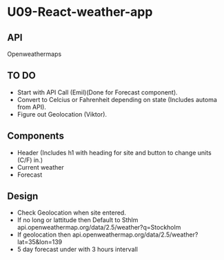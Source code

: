 # U09-React-weather-app

## API
Openweathermaps

## TO DO
- Start with API Call (Emil)(Done for Forecast component).
- Convert to Celcius or Fahrenheit depending on state (Includes automa from API).
- Figure out Geolocation (Viktor).

## Components
- Header (Includes h1 with heading for site and button to change units (C/F) in.)
- Current weather
- Forecast

## Design
- Check Geolocation when site entered.
- If no long or lattitude then Default to Sthlm
api.openweathermap.org/data/2.5/weather?q=Stockholm
- If geolocation then
api.openweathermap.org/data/2.5/weather?lat=35&lon=139
- 5 day forecast under with 3 hours intervall
